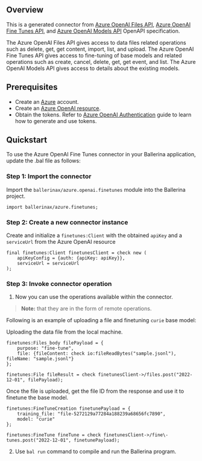 ## Overview
This is a generated connector from [Azure OpenAI Files API](https://learn.microsoft.com/en-us/rest/api/cognitiveservices/azureopenaistable/files/),
[Azure OpenAI Fine Tunes API](https://learn.microsoft.com/en-us/rest/api/cognitiveservices/azureopenaistable/fine-tunes/), and
[Azure OpenAI Models API](https://learn.microsoft.com/en-us/rest/api/cognitiveservices/azureopenaistable/models/) OpenAPI specification.

The Azure OpenAI Files API gives access to data files related operations such as delete, get, get content, import, list, and upload. The Azure OpenAI Fine Tunes API gives access to fine-tuning of base models and related operations such as create, cancel, delete, get, get event, and list. The Azure OpenAI  Models API gives access to details about the existing models.

## Prerequisites
- Create an [Azure](https://azure.microsoft.com/en-us/features/azure-portal/) account.
- Create an [Azure OpenAI resource](https://learn.microsoft.com/en-us/azure/cognitive-services/openai/how-to/create-resource).
- Obtain the tokens. Refer to [Azure OpenAI Authentication](https://learn.microsoft.com/en-us/azure/cognitive-services/openai/reference#authentication) guide to learn how to generate and use tokens.

## Quickstart

To use the Azure OpenAI Fine Tunes connector in your Ballerina application, update the .bal file as follows:

### Step 1: Import the connector
Import the `ballerinax/azure.openai.finetunes` module into the Ballerina project.

```ballerina
import ballerinax/azure.finetunes;
```

### Step 2: Create a new connector instance

Create and initialize a `finetunes:Client` with the obtained `apiKey` and a `serviceUrl` from the Azure OpenAI resource

```ballerina
final finetunes:Client finetunesClient = check new (
    apiKeyConfig = {auth: {apiKey: apiKey}},
    serviceUrl = serviceUrl
);
```

### Step 3: Invoke connector operation
1. Now you can use the operations available within the connector. 

>**Note:** that they are in the form of remote operations.

Following is an example of uploading a file and finetuning `curie` base model:

Uploading the data file from the local machine.

```ballerina
finetunes:Files_body filePayload = {
    purpose: "fine-tune",
    file: {fileContent: check io:fileReadBytes("sample.jsonl"), fileName: "sample.jsonl"}
};

finetunes:File fileResult = check finetunesClient->/files.post("2022-12-01", filePayload);
```

Once the file is uploaded, get the file ID from the response and use it to finetune the base model.

```ballerina
finetunes:FineTuneCreation finetunePayload = {
    training_file: "file-5272129a77284a188239a68656fc7890", 
    model: "curie"
};

finetunes:FineTune fineTune = check finetunesClient->/fine\-tunes.post("2022-12-01", finetunePayload);
```

2. Use `bal run` command to compile and run the Ballerina program.
